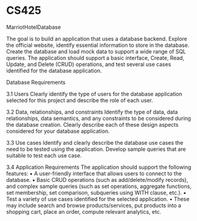 # CS425
MarriotHotelDatabase

The goal is to build an application that uses a database backend. Explore the
official website, identify essential information to store in the database. Create
the database and load mock data to support a wide range of SQL queries.
The application should support a basic interface, Create, Read, Update, and
Delete (CRUD) operations, and test several use cases identified for the
database application.

Database Requirements

3.1 Users
Clearly identify the type of users for the database application selected for this project and
describe the role of each user.

3.2 Data, relationships, and constraints
Identify the type of data, data relationships, data semantics, and any constraints to be
considered during the database creation. Clearly describe each of these design aspects
considered for your database application.

3.3 Use cases
Identify and clearly describe the database use cases the need to be tested using the
application. Develop sample queries that are suitable to test each use case.

3.4 Application Requirements
The application should support the following features:
▪ A user-friendly interface that allows users to connect to the
database.
▪ Basic CRUD operations (such as add/delete/modify records), and
complex sample queries (such as set operations, aggregate
functions, set membership, set comparison, subqueries using
WITH clause, etc.).
▪ Test a variety of use cases identified for the selected application.
• These may include search and browse products/services,
put products into a shopping cart, place an order, compute
relevant analytics, etc.
